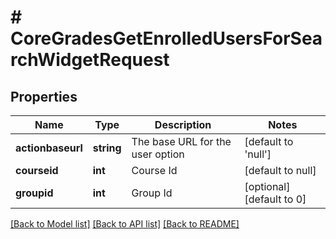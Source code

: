 # # CoreGradesGetEnrolledUsersForSearchWidgetRequest

## Properties

Name | Type | Description | Notes
------------ | ------------- | ------------- | -------------
**actionbaseurl** | **string** | The base URL for the user option | [default to 'null']
**courseid** | **int** | Course Id | [default to null]
**groupid** | **int** | Group Id | [optional] [default to 0]

[[Back to Model list]](../../README.md#models) [[Back to API list]](../../README.md#endpoints) [[Back to README]](../../README.md)

